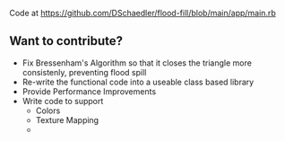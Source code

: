 Code at https://github.com/DSchaedler/flood-fill/blob/main/app/main.rb

## Want to contribute?
- Fix Bressenham's Algorithm so that it closes the triangle more consistenly, preventing flood spill
- Re-write the functional code into a useable class based library
- Provide Performance Improvements
- Write code to support
  - Colors
  - Texture Mapping
  - 

